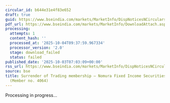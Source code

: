 ```yaml
---
circular_id: b644e31e4f83e652
draft: true
guid: https://www.bseindia.com/markets/MarketInfo/DispNoticesNCirculars.aspx?Noticeid={9084BC94-FF31-41B2-AA5B-3A08B927718F}&noticeno=20251003-9&dt=10/03/2025&icount=9&totcount=73&flag=0
pdf_url: https://www.bseindia.com/markets/MarketInfo/DownloadAttach.aspx?id=20251003-9&attachedId=
processing:
  attempts: 1
  content_hash: ''
  processed_at: '2025-10-04T09:37:59.967334'
  processor_version: '2.0'
  stage: download_failed
  status: failed
published_date: '2025-10-03T07:03:09+00:00'
rss_url: https://www.bseindia.com/markets/MarketInfo/DispNoticesNCirculars.aspx?Noticeid={9084BC94-FF31-41B2-AA5B-3A08B927718F}&noticeno=20251003-9&dt=10/03/2025&icount=9&totcount=73&flag=0
source: bse
title: Surrender of Trading membership – Nomura Fixed Income Securities Pvt. Ltd.
  (Member no. 4064)
---
```


Processing in progress...